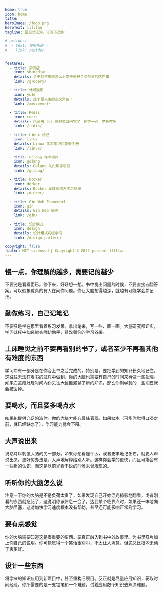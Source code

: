```yaml
---
home: true
icon: home
title: 
heroImage: /logo.png
heroText: lllllan
tagline: 盛意以江河，江河不及你

# actions:
#  - text: 使用指南 💡
#    link: /guide/
 

features:
  - title: 杂货店
    icon: shangdian
    details: 关于我不知道怎么分类于是开了间杂货店这件事
    link: /grocery/

  - title: 休闲娱乐
    icon: yule
    details: 这才是人生的意义所在！
    link: /amusement/

  - title: Redis
    icon: redis
    details: 只会用 api 就只能当码农了，多学一点，摩多摩多
    link: /redis/

  - title: Linux 烩总
    icon: linux
    details: Linux 学习笔记和查询手册
    link: /linux/

  - title: Golang 练手项目
    icon: golang
    details: Golang 入门练手项目
    link: /golang/

  - title: Docker
    icon: docker
    details: Docker 疑难杂项及学习记录
    link: /docker/

  - title: Gin Web Framework
    icon: gin
    details: Gin Web 框架
    link: /gin/

  - title: 设计模式
    icon: design
    details: 设计模式初级学习
    link: /design-pattern/

copyright: false
footer: MIT Licensed | Copyright © 2022-present lllllan
---
```




## 慢一点，你理解的越多，需要记的越少

不要光是看看而已。停下来，好好想一想。书中提出问题的时候，不要直接去翻答案。可以假象成真的有人在问你问题。你让大脑想得越深，就越有可能学会并记住。



## 勤做练习，自己记笔记

不要只是坐在那里看着练习发呆。拿出笔来，写一些、画一画。大量研究都证实，学习过程中如果能实际动动手，将改善你的学习效果。



## 上床睡觉之前不要再看别的书了，或者至少不再看其他有难度的东西

学习中有一部分是在你合上书之后完成的，特别是，要把学到的知识长久地记住，这往往无法在看书的过程中做到。你的大脑也需要有自己的时间来再做一些处理。如果在这段处理时间内你又往大脑里灌输了新的知识，那么你刚学到的一些东西就会被丢掉。



## 要喝水，而且要多喝点水

如果能提供充足的液体，你的大脑才能有最佳表现。如果缺水（可能你觉得口渴之前，就已经缺水了），学习能力就会下降。



## 大声说出来

说话可以刺激大脑的另一部分。如果你想看懂什么，或者更牢地记住它，就要大声说出来。更好的办法是，大声地解释给别人听。这样你会学的更快，而且可能会有一些新的认识，而这是以前光看不说的时候未曾发现的。



## 听听你的大脑怎么说

注意一下你的大脑是不是负荷太重了，如果发现自己开始浮光掠影地翻看，或者刚看的东西就忘记了，这说明你该休息一会了。达到某个临界点时，如果还一味地向大脑里塞，这对加快学习速度根本没有帮助，甚至还可能影响正常的学习。



## 要有点感觉

你的大脑需要知道这是很重要的东西。要真正融入到书中的故事里。为书里照片加上你自己的说明。你可能觉得一个笑话很别叫，不太让人满意，但这总比根本无动于衷要好。



## 设计一些东西

将学来的知识应用到新项目中，甚至重构旧项目。反正就是尽量应用知识，获取时间经验。你所需要的是一支铅笔和一个难题，试着应用数个知识去解决难题。
